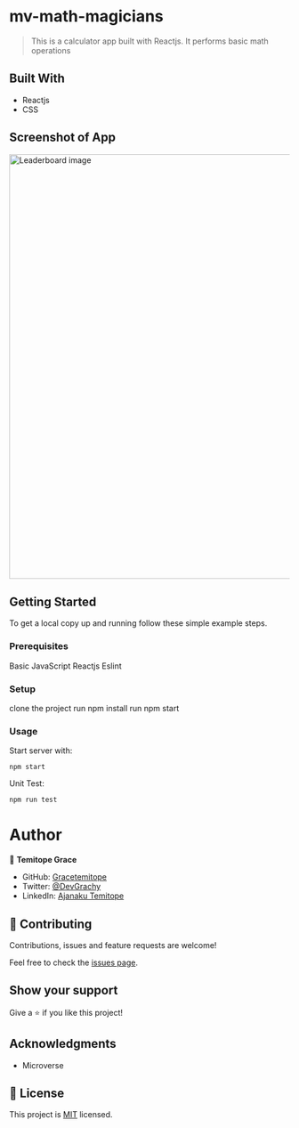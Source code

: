 # mv-math-magicians

> This is a calculator app built with Reactjs. It performs basic math operations 

## Built With

- Reactjs
- CSS

## Screenshot of App
<img width="763" alt="Leaderboard image" src="https://user-images.githubusercontent.com/58818795/129420808-1fb019ed-8d7a-4e9a-9a8a-a46c642cb629.png">


## Getting Started

To get a local copy up and running follow these simple example steps.

### Prerequisites

Basic JavaScript
Reactjs
Eslint
### Setup

clone the project
run npm install
run npm start

### Usage

Start server with:

```
npm start

```

Unit Test:

```
npm run test

```

# Author

👤 **Temitope Grace**

- GitHub: [Gracetemitope](https://github.com/gracetemitope)
- Twitter: [@DevGrachy](https://twitter.com/devgrachy)
- LinkedIn: [Ajanaku Temitope](https://www.linkedin.com/in/ajanaku-temitope/)


## 🤝 Contributing

Contributions, issues and feature requests are welcome!

Feel free to check the [issues page](issues/).

## Show your support

Give a ⭐️ if you like this project!

## Acknowledgments

- Microverse


## 📝 License

This project is [MIT](LICENSE) licensed.

